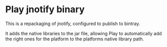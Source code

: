# Play jnotify binary

This is a repackaging of jnotify, configured to publish to bintray.

It adds the native libraries to the jar file, allowing Play to automatically add the right ones for the platform to the platforms native library path.
